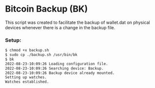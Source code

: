 # Bitcoin Backup (BK)

This script was created to facilitate the backup of wallet.dat on physical devices 
whenever there is a change in the backup file.

### Setup:

```bash
$ chmod +x backup.sh
$ sudo cp ./backup.sh /usr/bin/bk
$ bk
2022-08-23-10:09:26 Loading configuration file.
2022-08-23-10:09:26 Searching device: Backup.
2022-08-23-10:09:26 Backup device already mounted.
Setting up watches.
Watches established.
```
